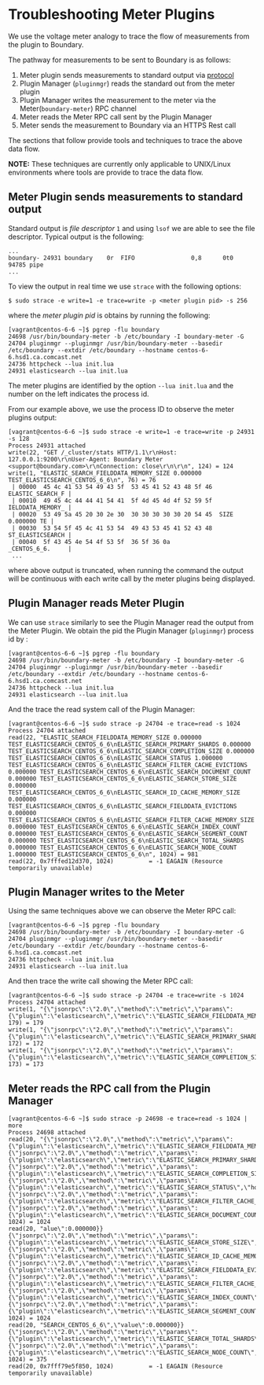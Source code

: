 # Troubleshooting Meter Plugins

We use the voltage meter analogy to trace the flow of measurements from the plugin to Boundary.

The pathway for measurements to be sent to Boundary is as follows:

1. Meter plugin sends measurements to standard output via [protocol]()
2. Plugin Manager (`pluginmgr`) reads the standard out from the meter plugin
3. Plugin Manager writes the measurement to the meter via the Meter(`boundary-meter`) RPC channel
4. Meter reads the Meter RPC call sent by the Plugin Manager
5. Meter sends the measurement to Boundary via an HTTPS Rest call

The sections that follow provide tools and techniques to trace the above data flow.

**NOTE:** These techniques are currently only applicable to UNIX/Linux environments where tools are provide to trace the data flow.

## Meter Plugin sends measurements to standard output

Standard output is _file descriptor_ `1` and using `lsof` we are able to see the file descriptor. Typical output is the following:

```
...
boundary- 24931 boundary    0r  FIFO                0,8      0t0  94785 pipe
...
```
To view the output in real time we use `strace` with the following options:

```
$ sudo strace -e write=1 -e trace=write -p <meter plugin pid> -s 256
```

where the _meter plugin pid_ is obtains by running the following:

```
[vagrant@centos-6-6 ~]$ pgrep -flu boundary
24698 /usr/bin/boundary-meter -b /etc/boundary -I boundary-meter -G
24704 pluginmgr --pluginmgr /usr/bin/boundary-meter --basedir /etc/boundary --extdir /etc/boundary --hostname centos-6-6.hsd1.ca.comcast.net
24736 httpcheck --lua init.lua
24931 elasticsearch --lua init.lua
```

The meter plugins are identified by the option `--lua init.lua` and the number on the left indicates the process id.

From our example above, we use the process ID to observe the meter plugins output:

```
[vagrant@centos-6-6 ~]$ sudo strace -e write=1 -e trace=write -p 24931 -s 128
Process 24931 attached
write(22, "GET /_cluster/stats HTTP/1.1\r\nHost: 127.0.0.1:9200\r\nUser-Agent: Boundary Meter <support@boundary.com>\r\nConnection: close\r\n\r\n", 124) = 124
write(1, "ELASTIC_SEARCH_FIELDDATA_MEMORY_SIZE 0.000000 TEST_ELASTICSEARCH_CENTOS_6_6\n", 76) = 76
 | 00000  45 4c 41 53 54 49 43 5f  53 45 41 52 43 48 5f 46  ELASTIC_SEARCH_F |
 | 00010  49 45 4c 44 44 41 54 41  5f 4d 45 4d 4f 52 59 5f  IELDDATA_MEMORY_ |
 | 00020  53 49 5a 45 20 30 2e 30  30 30 30 30 30 20 54 45  SIZE 0.000000 TE |
 | 00030  53 54 5f 45 4c 41 53 54  49 43 53 45 41 52 43 48  ST_ELASTICSEARCH |
 | 00040  5f 43 45 4e 54 4f 53 5f  36 5f 36 0a              _CENTOS_6_6.     |
 ...
```
where above output is truncated, when running the command the output will be continuous with each write call by the meter plugins being displayed.


## Plugin Manager reads Meter Plugin

We can use `strace` similarly to see the Plugin Manager read the output from the Meter Plugin. We obtain the pid the
Plugin Manager (`pluginmgr`) process id by :

```
[vagrant@centos-6-6 ~]$ pgrep -flu boundary
24698 /usr/bin/boundary-meter -b /etc/boundary -I boundary-meter -G
24704 pluginmgr --pluginmgr /usr/bin/boundary-meter --basedir /etc/boundary --extdir /etc/boundary --hostname centos-6-6.hsd1.ca.comcast.net
24736 httpcheck --lua init.lua
24931 elasticsearch --lua init.lua
```

And the trace the read system call of the Plugin Manager:

```
[vagrant@centos-6-6 ~]$ sudo strace -p 24704 -e trace=read -s 1024
Process 24704 attached
read(22, "ELASTIC_SEARCH_FIELDDATA_MEMORY_SIZE 0.000000 TEST_ELASTICSEARCH_CENTOS_6_6\nELASTIC_SEARCH_PRIMARY_SHARDS 0.000000 TEST_ELASTICSEARCH_CENTOS_6_6\nELASTIC_SEARCH_COMPLETION_SIZE 0.000000 TEST_ELASTICSEARCH_CENTOS_6_6\nELASTIC_SEARCH_STATUS 1.000000 TEST_ELASTICSEARCH_CENTOS_6_6\nELASTIC_SEARCH_FILTER_CACHE_EVICTIONS 0.000000 TEST_ELASTICSEARCH_CENTOS_6_6\nELASTIC_SEARCH_DOCUMENT_COUNT 0.000000 TEST_ELASTICSEARCH_CENTOS_6_6\nELASTIC_SEARCH_STORE_SIZE 0.000000 TEST_ELASTICSEARCH_CENTOS_6_6\nELASTIC_SEARCH_ID_CACHE_MEMORY_SIZE 0.000000 TEST_ELASTICSEARCH_CENTOS_6_6\nELASTIC_SEARCH_FIELDDATA_EVICTIONS 0.000000 TEST_ELASTICSEARCH_CENTOS_6_6\nELASTIC_SEARCH_FILTER_CACHE_MEMORY_SIZE 0.000000 TEST_ELASTICSEARCH_CENTOS_6_6\nELASTIC_SEARCH_INDEX_COUNT 0.000000 TEST_ELASTICSEARCH_CENTOS_6_6\nELASTIC_SEARCH_SEGMENT_COUNT 0.000000 TEST_ELASTICSEARCH_CENTOS_6_6\nELASTIC_SEARCH_TOTAL_SHARDS 0.000000 TEST_ELASTICSEARCH_CENTOS_6_6\nELASTIC_SEARCH_NODE_COUNT 1.000000 TEST_ELASTICSEARCH_CENTOS_6_6\n", 1024) = 981
read(22, 0x7fffed12d370, 1024)          = -1 EAGAIN (Resource temporarily unavailable)
```

## Plugin Manager writes to the Meter

Using the same techniques above we can observe the Meter RPC call:

```
[vagrant@centos-6-6 ~]$ pgrep -flu boundary
24698 /usr/bin/boundary-meter -b /etc/boundary -I boundary-meter -G
24704 pluginmgr --pluginmgr /usr/bin/boundary-meter --basedir /etc/boundary --extdir /etc/boundary --hostname centos-6-6.hsd1.ca.comcast.net
24736 httpcheck --lua init.lua
24931 elasticsearch --lua init.lua
```

And then trace the write call showing the Meter RPC call:

```
[vagrant@centos-6-6 ~]$ sudo strace -p 24704 -e trace=write -s 1024
Process 24704 attached
write(1, "{\"jsonrpc\":\"2.0\",\"method\":\"metric\",\"params\":{\"plugin\":\"elasticsearch\",\"metric\":\"ELASTIC_SEARCH_FIELDDATA_MEMORY_SIZE\",\"hostname\":\"TEST_ELASTICSEARCH_CENTOS_6_6\",\"value\":0.000000}}", 179) = 179
write(1, "{\"jsonrpc\":\"2.0\",\"method\":\"metric\",\"params\":{\"plugin\":\"elasticsearch\",\"metric\":\"ELASTIC_SEARCH_PRIMARY_SHARDS\",\"hostname\":\"TEST_ELASTICSEARCH_CENTOS_6_6\",\"value\":0.000000}}", 172) = 172
write(1, "{\"jsonrpc\":\"2.0\",\"method\":\"metric\",\"params\":{\"plugin\":\"elasticsearch\",\"metric\":\"ELASTIC_SEARCH_COMPLETION_SIZE\",\"hostname\":\"TEST_ELASTICSEARCH_CENTOS_6_6\",\"value\":0.000000}}", 173) = 173
```

## Meter reads the RPC call from the Plugin Manager

```
[vagrant@centos-6-6 ~]$ sudo strace -p 24698 -e trace=read -s 1024 | more
Process 24698 attached
read(20, "{\"jsonrpc\":\"2.0\",\"method\":\"metric\",\"params\":{\"plugin\":\"elasticsearch\",\"metric\":\"ELASTIC_SEARCH_FIELDDATA_MEMORY_SIZE\",\"hostname\":\"TEST_ELASTICSEARCH_CENTOS_6_6\",\"value\":0.000000}}{\"jsonrpc\":\"2.0\",\"method\":\"metric\",\"params\":{\"plugin\":\"elasticsearch\",\"metric\":\"ELASTIC_SEARCH_PRIMARY_SHARDS\",\"hostname\":\"TEST_ELASTICSEARCH_CENTOS_6_6\",\"value\":0.000000}}{\"jsonrpc\":\"2.0\",\"method\":\"metric\",\"params\":{\"plugin\":\"elasticsearch\",\"metric\":\"ELASTIC_SEARCH_COMPLETION_SIZE\",\"hostname\":\"TEST_ELASTICSEARCH_CENTOS_6_6\",\"value\":0.000000}}{\"jsonrpc\":\"2.0\",\"method\":\"metric\",\"params\":{\"plugin\":\"elasticsearch\",\"metric\":\"ELASTIC_SEARCH_STATUS\",\"hostname\":\"TEST_ELASTICSEARCH_CENTOS_6_6\",\"value\":1.000000}}{\"jsonrpc\":\"2.0\",\"method\":\"metric\",\"params\":{\"plugin\":\"elasticsearch\",\"metric\":\"ELASTIC_SEARCH_FILTER_CACHE_EVICTIONS\",\"hostname\":\"TEST_ELASTICSEARCH_CENTOS_6_6\",\"value\":0.000000}}{\"jsonrpc\":\"2.0\",\"method\":\"metric\",\"params\":{\"plugin\":\"elasticsearch\",\"metric\":\"ELASTIC_SEARCH_DOCUMENT_COUNT\",\"hostname\":\"TEST_ELASTICSEARCH_CENTOS_6_6\",\"v", 1024) = 1024
read(20, "alue\":0.000000}}{\"jsonrpc\":\"2.0\",\"method\":\"metric\",\"params\":{\"plugin\":\"elasticsearch\",\"metric\":\"ELASTIC_SEARCH_STORE_SIZE\",\"hostname\":\"TEST_ELASTICSEARCH_CENTOS_6_6\",\"value\":0.000000}}{\"jsonrpc\":\"2.0\",\"method\":\"metric\",\"params\":{\"plugin\":\"elasticsearch\",\"metric\":\"ELASTIC_SEARCH_ID_CACHE_MEMORY_SIZE\",\"hostname\":\"TEST_ELASTICSEARCH_CENTOS_6_6\",\"value\":0.000000}}{\"jsonrpc\":\"2.0\",\"method\":\"metric\",\"params\":{\"plugin\":\"elasticsearch\",\"metric\":\"ELASTIC_SEARCH_FIELDDATA_EVICTIONS\",\"hostname\":\"TEST_ELASTICSEARCH_CENTOS_6_6\",\"value\":0.000000}}{\"jsonrpc\":\"2.0\",\"method\":\"metric\",\"params\":{\"plugin\":\"elasticsearch\",\"metric\":\"ELASTIC_SEARCH_FILTER_CACHE_MEMORY_SIZE\",\"hostname\":\"TEST_ELASTICSEARCH_CENTOS_6_6\",\"value\":0.000000}}{\"jsonrpc\":\"2.0\",\"method\":\"metric\",\"params\":{\"plugin\":\"elasticsearch\",\"metric\":\"ELASTIC_SEARCH_INDEX_COUNT\",\"hostname\":\"TEST_ELASTICSEARCH_CENTOS_6_6\",\"value\":0.000000}}{\"jsonrpc\":\"2.0\",\"method\":\"metric\",\"params\":{\"plugin\":\"elasticsearch\",\"metric\":\"ELASTIC_SEARCH_SEGMENT_COUNT\",\"hostname\":\"TEST_ELASTIC", 1024) = 1024
read(20, "SEARCH_CENTOS_6_6\",\"value\":0.000000}}{\"jsonrpc\":\"2.0\",\"method\":\"metric\",\"params\":{\"plugin\":\"elasticsearch\",\"metric\":\"ELASTIC_SEARCH_TOTAL_SHARDS\",\"hostname\":\"TEST_ELASTICSEARCH_CENTOS_6_6\",\"value\":0.000000}}{\"jsonrpc\":\"2.0\",\"method\":\"metric\",\"params\":{\"plugin\":\"elasticsearch\",\"metric\":\"ELASTIC_SEARCH_NODE_COUNT\",\"hostname\":\"TEST_ELASTICSEARCH_CENTOS_6_6\",\"value\":1.000000}}", 1024) = 375
read(20, 0x7fff79e5f850, 1024)          = -1 EAGAIN (Resource temporarily unavailable)
```



